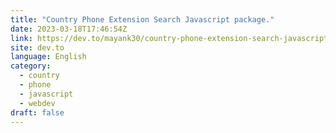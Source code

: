 ```yaml
---
title: "Country Phone Extension Search Javascript package."
date: 2023-03-18T17:46:54Z
link: https://dev.to/mayank30/country-phone-extension-search-javascript-package-3pa0?utm_medium=RSS&utm_source=news.12bit.vn
site: dev.to
language: English
category:
  - country
  - phone
  - javascript
  - webdev
draft: false
---
```

